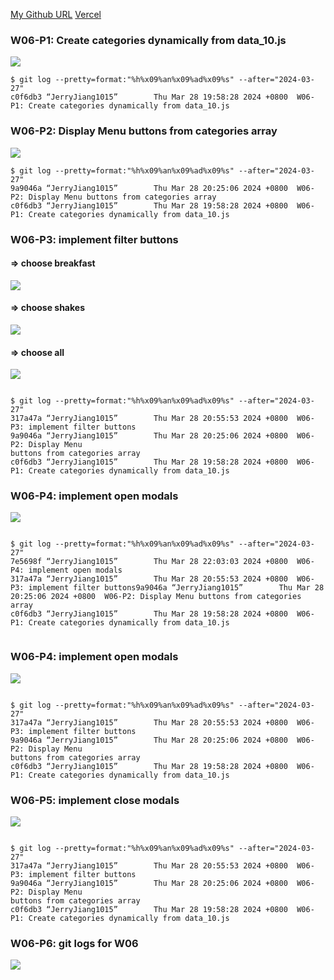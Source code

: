 [My Github URL](https://github.com/JerryJiang1015/1122-js-demo-212410210)
[Vercel](https://1122-js-demo-212410210.vercel.app/#)

### W06-P1: Create categories dynamically from data_10.js

![](w06-p1.png)

```
$ git log --pretty=format:"%h%x09%an%x09%ad%x09%s" --after="2024-03-27"
c0f6db3 “JerryJiang1015”        Thu Mar 28 19:58:28 2024 +0800  W06-P1: Create categories dynamically from data_10.js
```

### W06-P2: Display Menu buttons from categories array

![](w06-p2.png)

```
$ git log --pretty=format:"%h%x09%an%x09%ad%x09%s" --after="2024-03-27"
9a9046a “JerryJiang1015”        Thu Mar 28 20:25:06 2024 +0800  W06-P2: Display Menu buttons from categories array
c0f6db3 “JerryJiang1015”        Thu Mar 28 19:58:28 2024 +0800  W06-P1: Create categories dynamically from data_10.js

```

### W06-P3: implement filter buttons

#### => choose breakfast

![](w06-p3-1.png)

#### => choose shakes

![](w06-p3-2.png)

#### => choose all

![](w06-p3-3.png)

```

$ git log --pretty=format:"%h%x09%an%x09%ad%x09%s" --after="2024-03-27"
317a47a “JerryJiang1015”        Thu Mar 28 20:55:53 2024 +0800  W06-P3: implement filter buttons
9a9046a “JerryJiang1015”        Thu Mar 28 20:25:06 2024 +0800  W06-P2: Display Menu
buttons from categories array
c0f6db3 “JerryJiang1015”        Thu Mar 28 19:58:28 2024 +0800  W06-P1: Create categories dynamically from data_10.js

```

### W06-P4: implement open modals

![](w06-p4.png)

```

$ git log --pretty=format:"%h%x09%an%x09%ad%x09%s" --after="2024-03-27"
7e5698f “JerryJiang1015”        Thu Mar 28 22:03:03 2024 +0800  W06-P4: implement open modals
317a47a “JerryJiang1015”        Thu Mar 28 20:55:53 2024 +0800  W06-P3: implement filter buttons9a9046a “JerryJiang1015”        Thu Mar 28 20:25:06 2024 +0800  W06-P2: Display Menu buttons from categories array
c0f6db3 “JerryJiang1015”        Thu Mar 28 19:58:28 2024 +0800  W06-P1: Create categories dynamically from data_10.js


```

### W06-P4: implement open modals

![](w06-p4.png)

```

$ git log --pretty=format:"%h%x09%an%x09%ad%x09%s" --after="2024-03-27"
317a47a “JerryJiang1015”        Thu Mar 28 20:55:53 2024 +0800  W06-P3: implement filter buttons
9a9046a “JerryJiang1015”        Thu Mar 28 20:25:06 2024 +0800  W06-P2: Display Menu
buttons from categories array
c0f6db3 “JerryJiang1015”        Thu Mar 28 19:58:28 2024 +0800  W06-P1: Create categories dynamically from data_10.js

```

### W06-P5: implement close modals
 
![](w06-p5.png)

```

$ git log --pretty=format:"%h%x09%an%x09%ad%x09%s" --after="2024-03-27"
317a47a “JerryJiang1015”        Thu Mar 28 20:55:53 2024 +0800  W06-P3: implement filter buttons
9a9046a “JerryJiang1015”        Thu Mar 28 20:25:06 2024 +0800  W06-P2: Display Menu
buttons from categories array
c0f6db3 “JerryJiang1015”        Thu Mar 28 19:58:28 2024 +0800  W06-P1: Create categories dynamically from data_10.js

```

### W06-P6: git logs for W06

![](w06-p6.png)

```

```
